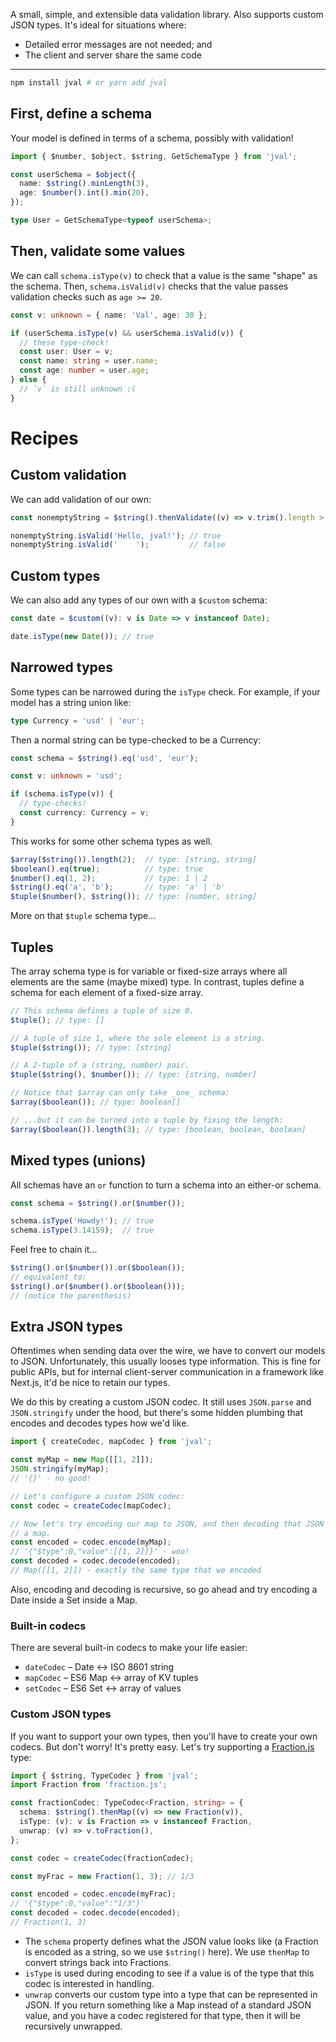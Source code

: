 A small, simple, and extensible data validation library. Also supports custom
JSON types. It's ideal for situations where:

- Detailed error messages are not needed; and
- The client and server share the same code

---

```bash
npm install jval # or yarn add jval
```

## First, define a schema

Your model is defined in terms of a schema, possibly with validation!

```ts
import { $number, $object, $string, GetSchemaType } from 'jval';

const userSchema = $object({
  name: $string().minLength(3),
  age: $number().int().min(20),
});

type User = GetSchemaType<typeof userSchema>;
```

## Then, validate some values

We can call `schema.isType(v)` to check that a value is the same "shape" as the
schema. Then, `schema.isValid(v)` checks that the value passes validation checks
such as `age >= 20`.

```ts
const v: unknown = { name: 'Val', age: 30 };

if (userSchema.isType(v) && userSchema.isValid(v)) {
  // these type-check!
  const user: User = v;
  const name: string = user.name;
  const age: number = user.age;
} else {
  // `v` is still unknown :(
}
```

# Recipes

## Custom validation

We can add validation of our own:

```ts
const nonemptyString = $string().thenValidate((v) => v.trim().length > 0);

nonemptyString.isValid('Hello, jval!'); // true
nonemptyString.isValid('    ');         // false
```

## Custom types

We can also add any types of our own with a `$custom` schema:

```ts
const date = $custom((v): v is Date => v instanceof Date);

date.isType(new Date()); // true
```

## Narrowed types

Some types can be narrowed during the `isType` check. For example, if your model
has a string union like:

```ts
type Currency = 'usd' | 'eur';
```

Then a normal string can be type-checked to be a Currency:

```ts
const schema = $string().eq('usd', 'eur');

const v: unknown = 'usd';

if (schema.isType(v)) {
  // type-checks!
  const currency: Currency = v;
}
```

This works for some other schema types as well.

```ts
$array($string()).length(2);  // type: [string, string]
$boolean().eq(true);          // type: true
$number().eq(1, 2);           // type: 1 | 2
$string().eq('a', 'b');       // type: 'a' | 'b'
$tuple($number(), $string()); // type: [number, string]
```

More on that `$tuple` schema type...

## Tuples

The array schema type is for variable or fixed-size arrays where all elements
are the same (maybe mixed) type. In contrast, tuples define a schema for each
element of a fixed-size array.

```ts
// This schema defines a tuple of size 0.
$tuple(); // type: []

// A tuple of size 1, where the sole element is a string.
$tuple($string()); // type: [string]

// A 2-tuple of a (string, number) pair.
$tuple($string(), $number()); // type: [string, number]

// Notice that $array can only take _one_ schema:
$array($boolean()); // type: boolean[]

// ...but it can be turned into a tuple by fixing the length:
$array($boolean()).length(3); // type: [boolean, boolean, boolean]
```

## Mixed types (unions)

All schemas have an `or` function to turn a schema into an either-or schema.

```ts
const schema = $string().or($number());

schema.isType('Howdy!'); // true
schema.isType(3.14159);  // true
```

Feel free to chain it...

```ts
$string().or($number()).or($boolean());
// equivalent to:
$string().or($number().or($boolean()));
// (notice the parenthesis)
```

## Extra JSON types

Oftentimes when sending data over the wire, we have to convert our models to
JSON. Unfortunately, this usually looses type information. This is fine for
public APIs, but for internal client-server communication in a framework like
Next.js, it'd be nice to retain our types.

We do this by creating a custom JSON codec. It still uses `JSON.parse`
and `JSON.stringify` under the hood, but there's some hidden plumbing that
encodes and decodes types how we'd like.

```ts
import { createCodec, mapCodec } from 'jval';

const myMap = new Map([[1, 2]]);
JSON.stringify(myMap);
// '{}' - no good!

// Let's configure a custom JSON codec:
const codec = createCodec(mapCodec);

// Now let's try encoding our map to JSON, and then decoding that JSON back into
// a map.
const encoded = codec.encode(myMap);
// '{"$type":0,"value":[[1, 2]]}' - woo!
const decoded = codec.decode(encoded);
// Map([[1, 2]]) - exactly the same type that we encoded
```

Also, encoding and decoding is recursive, so go ahead and try encoding a Date
inside a Set inside a Map.

### Built-in codecs

There are several built-in codecs to make your life easier:

- `dateCodec` &ndash; Date &harr; ISO 8601 string
- `mapCodec` &ndash; ES6 Map &harr; array of KV tuples
- `setCodec` &ndash; ES6 Set &harr; array of values

### Custom JSON types

If you want to support your own types, then you'll have to create your own
codecs. But don't worry! It's pretty easy. Let's try supporting
a [Fraction.js](https://github.com/infusion/Fraction.js/) type:

```ts
import { $string, TypeCodec } from 'jval';
import Fraction from 'fraction.js';

const fractionCodec: TypeCodec<Fraction, string> = {
  schema: $string().thenMap((v) => new Fraction(v)),
  isType: (v): v is Fraction => v instanceof Fraction,
  unwrap: (v) => v.toFraction(),
};

const codec = createCodec(fractionCodec);

const myFrac = new Fraction(1, 3); // 1/3

const encoded = codec.encode(myFrac);
// '{"$type":0,"value":"1/3"}'
const decoded = codec.decode(encoded);
// Fraction(1, 3)
```

- The `schema` property defines what the JSON value looks like (a Fraction is
  encoded as a string, so we use `$string()` here). We use `thenMap` to convert
  strings back into Fractions.
- `isType` is used during encoding to see if a value is of the type that this
  codec is interested in handling.
- `unwrap` converts our custom type into a type that can be represented in JSON.
  If you return something like a Map instead of a standard JSON value, and you
  have a codec registered for that type, then it will be recursively unwrapped.
